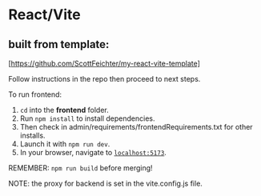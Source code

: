 # React/Vite

## built from template:

[https://github.com/ScottFeichter/my-react-vite-template]

Follow instructions in the repo then proceed to next steps. 

To run frontend:

1. `cd` into the __frontend__ folder.
2. Run `npm install` to install dependencies.
3. Then check in admin/requirements/frontendRequirements.txt for other installs.
4. Launch it with `npm run dev`.
5. In your browser, navigate to [`localhost:5173`].

REMEMBER: `npm run build` before merging!

NOTE: the proxy for backend is set in the vite.config.js file.

[`localhost:5173`]: http://localhost:5173/
